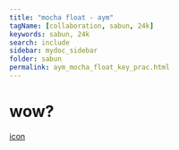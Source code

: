 ```yaml
---
title: "mocha float - aym"
tagName: [collaboration, sabun, 24k]
keywords: sabun, 24k
search: include
sidebar: mydoc_sidebar
folder: sabun
permalink: aym_mocha_float_key_prac.html
---
```


# wow?

[icon](/sabun/%5Baym%5D_mocha_float_key_prac.zip)
